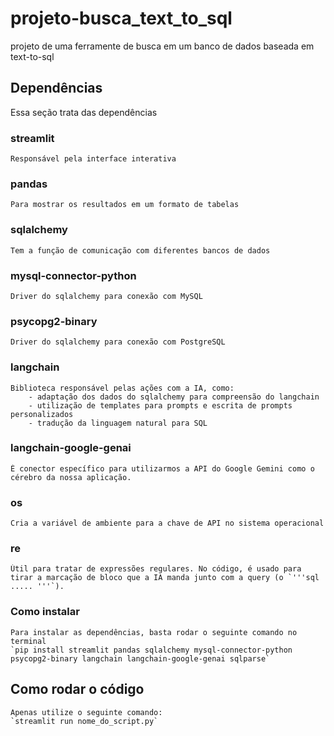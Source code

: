 # projeto-busca_text_to_sql
projeto de uma ferramente de busca em um banco de dados baseada em text-to-sql

## Dependências
Essa seção trata das dependências
### streamlit
    Responsável pela interface interativa
### pandas
    Para mostrar os resultados em um formato de tabelas
### sqlalchemy
    Tem a função de comunicação com diferentes bancos de dados
### mysql-connector-python
    Driver do sqlalchemy para conexão com MySQL
### psycopg2-binary
    Driver do sqlalchemy para conexão com PostgreSQL
### langchain
    Biblioteca responsável pelas ações com a IA, como:
        - adaptação dos dados do sqlalchemy para compreensão do langchain
        - utilização de templates para prompts e escrita de prompts personalizados
        - tradução da linguagem natural para SQL
### langchain-google-genai
    É conector específico para utilizarmos a API do Google Gemini como o cérebro da nossa aplicação.
### os
    Cria a variável de ambiente para a chave de API no sistema operacional 
### re
    Útil para tratar de expressões regulares. No código, é usado para tirar a marcação de bloco que a IA manda junto com a query (o `'''sql ..... '''`).
### Como instalar
    Para instalar as dependências, basta rodar o seguinte comando no terminal
    `pip install streamlit pandas sqlalchemy mysql-connector-python psycopg2-binary langchain langchain-google-genai sqlparse`

## Como rodar o código
    Apenas utilize o seguinte comando: 
    `streamlit run nome_do_script.py`
